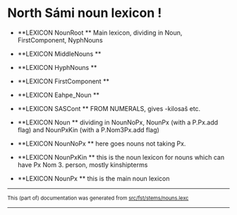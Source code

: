 
#                     North Sámi noun lexicon                                !

* **LEXICON NounRoot  ** Main lexicon, dividing in Noun, FirstComponent, NyphNouns

* **LEXICON MiddleNouns  **

* **LEXICON HyphNouns  **

* **LEXICON FirstComponent  **

* **LEXICON Eahpe_Noun  **

* **LEXICON SASCont ** FROM NUMERALS, gives -kilosaš etc.

* **LEXICON Noun  ** dividing in NounNoPx, NounPx (with a P.Px.add flag)  and NounPxKin (with a P.Nom3Px.add flag)

* **LEXICON NounNoPx   ** here goes nouns not taking Px.

* **LEXICON NounPxKin  ** this is the noun lexicon for nouns which can have Px Nom 3. person, mostly kinshipterms

* **LEXICON NounPx  ** this is the main noun lexicon

* * *

<small>This (part of) documentation was generated from [src/fst/stems/nouns.lexc](https://github.com/giellalt/lang-sme/blob/main/src/fst/stems/nouns.lexc)</small>

---

